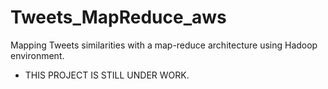 # Tweets_MapReduce_aws
Mapping Tweets similarities with a map-reduce architecture using Hadoop environment. 

* THIS PROJECT IS STILL UNDER WORK.
